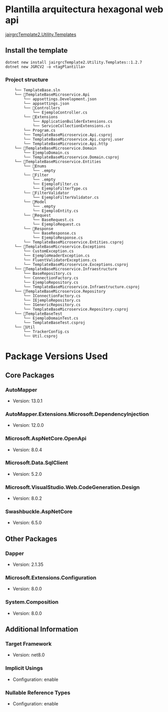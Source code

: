 # Plantilla arquitectura hexagonal web api

[jairgrcTemplate2.Utility.Templates](https://www.nuget.org/packages/jairgrcTemplate2.Utility.Templates/1.2.3)


## Install the template

```
dotnet new install jairgrcTemplate2.Utility.Templates::1.2.7
dotnet new JGRCV2 -o <tagPlantilla>
```
### Project structure

```
    └── TemplateBase.sln
    └── 📁TemplateBaseMicroservice.Api
        └── appsettings.Development.json
        └── appsettings.json
        └── 📁Controllers
            └── EjemploController.cs
        └── 📁Extensions
            └── ApplicationBuilderExtensions.cs
            └── ServiceCollectionExtensions.cs
        └── Program.cs
        └── TemplateBaseMicroservice.Api.csproj
        └── TemplateBaseMicroservice.Api.csproj.user
        └── TemplateBaseMicroservice.Api.http
    └── 📁TemplateBaseMicroservice.Domain
        └── EjemploDomain.cs
        └── TemplateBaseMicroservice.Domain.csproj
    └── 📁TemplateBaseMicroservice.Entities
        └── 📁Enums
            └── .empty
        └── 📁Filter
            └── .empty
            └── EjemploFilter.cs
            └── EjemploFilterType.cs
        └── 📁FilterValidator
            └── EjemploFilterValidator.cs
        └── 📁Model
            └── .empty
            └── EjemploEntity.cs
        └── 📁Request
            └── BaseRequest.cs
            └── EjemploRequest.cs
        └── 📁Response
            └── BaseResponse.cs
            └── EjemploResponse.cs
        └── TemplateBaseMicroservice.Entities.csproj
    └── 📁TemplateBaseMicroservice.Exceptions
        └── CustomException.cs
        └── EjemploHeaderException.cs
        └── FluentValidatorExceptions.cs
        └── TemplateBaseMicroservice.Exceptions.csproj
    └── 📁TemplateBaseMicroservice.Infraestructure
        └── BaseRepository.cs
        └── ConnectionFactory.cs
        └── EjemploRepository.cs
        └── TemplateBaseMicroservice.Infraestructure.csproj
    └── 📁TemplateBaseMicroservice.Repository
        └── IConnectionFactory.cs
        └── IEjemploRepository.cs
        └── IGenericRepository.cs
        └── TemplateBaseMicroservice.Repository.csproj
    └── 📁TemplateBaseTest
        └── EjemploDomainTest.cs
        └── TemplateBaseTest.csproj
    └── 📁Util
        └── TrackerConfig.cs
        └── Util.csproj
```

# Package Versions Used

## Core Packages

### AutoMapper
- Version: 13.0.1

### AutoMapper.Extensions.Microsoft.DependencyInjection
- Version: 12.0.0

### Microsoft.AspNetCore.OpenApi
- Version: 8.0.4

### Microsoft.Data.SqlClient
- Version: 5.2.0

### Microsoft.VisualStudio.Web.CodeGeneration.Design
- Version: 8.0.2

### Swashbuckle.AspNetCore
- Version: 6.5.0

## Other Packages

### Dapper
- Version: 2.1.35

### Microsoft.Extensions.Configuration
- Version: 8.0.0

### System.Composition
- Version: 8.0.0

## Additional Information

### Target Framework
- Version: net8.0

### Implicit Usings
- Configuration: enable

### Nullable Reference Types
- Configuration: enable
